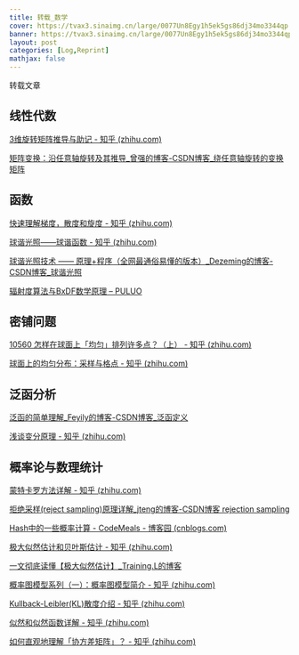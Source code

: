 ```yaml
---
title: 转载_数学
cover: https://tvax3.sinaimg.cn/large/0077Un8Egy1h5ek5gs86dj34mo3344qp.jpg
banner: https://tvax3.sinaimg.cn/large/0077Un8Egy1h5ek5gs86dj34mo3344qp.jpg
layout: post
categories: [Log,Reprint]
mathjax: false
---
```


转载文章

<!-- more -->

## 线性代数

[3维旋转矩阵推导与助记 - 知乎 (zhihu.com)](https://zhuanlan.zhihu.com/p/183973440)

[矩阵变换：沿任意轴旋转及其推导_曾强的博客-CSDN博客_绕任意轴旋转的变换矩阵](https://blog.csdn.net/zsq306650083/article/details/8773996)

## 函数

[快速理解梯度，散度和旋度 - 知乎 (zhihu.com)](https://zhuanlan.zhihu.com/p/336928427)

[球谐光照——球谐函数 - 知乎 (zhihu.com)](https://zhuanlan.zhihu.com/p/153352797)

[球谐光照技术 —— 原理+程序（全网最通俗易懂的版本）_Dezeming的博客-CSDN博客_球谐光照](https://blog.csdn.net/tiao_god/article/details/111240808)

[辐射度算法与BxDF数学原理 – PULUO](https://puluo.top/brdf-btdf-bsdf/)

## 密铺问题

[10560 怎样在球面上「均匀」排列许多点？（上） - 知乎 (zhihu.com)](https://zhuanlan.zhihu.com/p/25988652)

[球面上的均匀分布：采样与格点 - 知乎 (zhihu.com)](https://zhuanlan.zhihu.com/p/26052376)

## 泛函分析

[ 泛函的简单理解_Feyily的博客-CSDN博客_泛函定义](https://blog.csdn.net/TYILY/article/details/108890327)

[浅谈变分原理 - 知乎 (zhihu.com)](https://zhuanlan.zhihu.com/p/139018146)

## 概率论与数理统计

[蒙特卡罗方法详解 - 知乎 (zhihu.com)](https://zhuanlan.zhihu.com/p/369099011)

[拒绝采样(reject sampling)原理详解_jteng的博客-CSDN博客 rejection sampling](https://blog.csdn.net/jteng/article/details/54344766)

[Hash中的一些概率计算 - CodeMeals - 博客园 (cnblogs.com)](https://www.cnblogs.com/fengfenggirl/p/hash_prob.html)

[极大似然估计和贝叶斯估计 - 知乎 (zhihu.com)](https://zhuanlan.zhihu.com/p/61593112)

[一文彻底读懂【极大似然估计】_Training.L的博客](https://blog.csdn.net/qq_41775769/article/details/113514294?spm=1001.2014.3001.5506)

[概率图模型系列（一）：概率图模型简介 - 知乎 (zhihu.com)](https://zhuanlan.zhihu.com/p/341269050)

[Kullback-Leibler(KL)散度介绍 - 知乎 (zhihu.com)](https://zhuanlan.zhihu.com/p/100676922)

[似然和似然函数详解 - 知乎 (zhihu.com)](https://zhuanlan.zhihu.com/p/42598338)

[如何直观地理解「协方差矩阵」？ - 知乎 (zhihu.com)](https://zhuanlan.zhihu.com/p/37609917)

